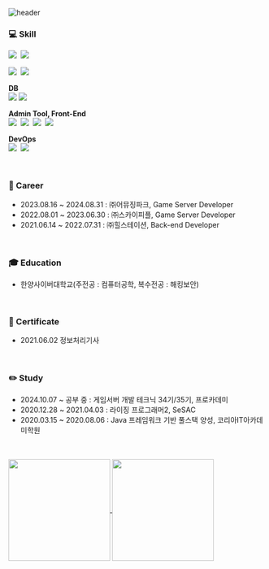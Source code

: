 ![header](https://capsule-render.vercel.app/api?type=waving&color=timeGradient&text=Hello%20and%20welcome%20to%20shine's%20GitHub👋%20&animation=twinkling&fontSize=25&fontAlignY=40&fontAlign=70&height=250)

### :computer: Skill

<p align="center">

<img src="https://img.shields.io/badge/C%23-A8B9CC?style=flat-square&logo=Java&logoColor=white"/>&nbsp;
<img src="https://img.shields.io/badge/.NET_Core-512BD4?style=flat-square&logo=.net&logoColor=white"/>

<img src="https://img.shields.io/badge/Java-007396?style=flat-square&logo=Java&logoColor=white"/>&nbsp;
<img src="https://img.shields.io/badge/SpringBoot-6DB33F?style=flat-square&logo=SpringBoot&logoColor=white"/>

**DB** <br>
<img src="https://img.shields.io/badge/Mysql-4479A1?style=flat-square&logo=mysql&logoColor=white"/>
<img src="https://img.shields.io/badge/Redis-FF4438?style=flat-square&logo=redis&logoColor=white"/>

**Admin Tool, Front-End** <br>
<img src="https://img.shields.io/badge/Javascript-F7DF1E?style=flat-square&logo=javascript&logoColor=white"/>&nbsp;
<img src="https://img.shields.io/badge/JQuery-0769AD?style=flat-square&logo=jquery&logoColor=white"/>&nbsp;
<img src="https://img.shields.io/badge/Vue.js-4FC08D?style=flat-square&logo=vue.js&logoColor=white"/>&nbsp;
<img src="https://img.shields.io/badge/Bootstrap-7952B3?style=flat-square&logo=bootstrap&logoColor=white"/>

**DevOps** <br>
<img src="https://img.shields.io/badge/AWS-232F3E?style=flat-square&logo=amazonwebservices&logoColor=white"/>&nbsp;
<img src="https://img.shields.io/badge/GCP-4285F4?style=flat-square&logo=googlecloud&logoColor=white"/>

</p>

<br>

### :office: Career
* 2023.08.16 ~ 2024.08.31 : ㈜어뮤징파크, Game Server Developer
* 2022.08.01 ~ 2023.06.30 : ㈜스카이피플, Game Server Developer
* 2021.06.14 ~ 2022.07.31 : ㈜힐스테이션, Back-end Developer

<br>

### :mortar_board: Education
* 한양사이버대학교(주전공 : 컴퓨터공학, 복수전공 : 해킹보안) 

<br>

### 📝 Certificate
* 2021.06.02 정보처리기사

<br>

### ✏️ Study
* 2024.10.07 ~ 공부 중 : 게임서버 개발 테크닉 34기/35기, 프로카데미
* 2020.12.28 ~ 2021.04.03 : 라이징 프로그래머2, SeSAC
* 2020.03.15 ~ 2020.08.06 : Java 프레임워크 기반 풀스택 양성, 코리아IT아카데미학원

<br><br>
<a href="https://github.com/anuraghazra/github-readme-stats">
  <img height=200 align="center" src="https://github-readme-stats.vercel.app/api?username=binna&show_icons=true&theme=tokyonight" />
</a>
<a href="https://github.com/anuraghazra/convoychat">
  <img height=200 align="center" src="https://github-readme-stats.vercel.app/api/top-langs?username=binna&layout=compact&langs_count=8&card_width=320&show_icons=true&theme=tokyonight" />
</a>
